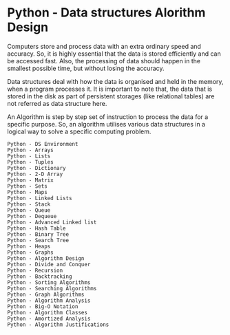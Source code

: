 # Python - Data structures Alorithm Design

Computers store and process data with an extra ordinary speed and accuracy. So, it is highly essential that the data is stored efficiently and can be accessed fast. Also, the processing of data should happen in the smallest possible time, but without losing the accuracy.

Data structures deal with how the data is organised and held in the memory, when a program processes it. It is important to note that, the data that is stored in the disk as part of persistent storages (like relational tables) are not referred as data structure here.

An Algorithm is step by step set of instruction to process the data for a specific purpose. So, an algorithm utilises various data structures in a logical way to solve a specific computing problem.


```
Python - DS Environment
Python - Arrays
Python - Lists
Python - Tuples
Python - Dictionary
Python - 2-D Array
Python - Matrix
Python - Sets
Python - Maps
Python - Linked Lists
Python - Stack
Python - Queue
Python - Dequeue
Python - Advanced Linked list
Python - Hash Table
Python - Binary Tree
Python - Search Tree
Python - Heaps
Python - Graphs
Python - Algorithm Design
Python - Divide and Conquer
Python - Recursion
Python - Backtracking
Python - Sorting Algorithms
Python - Searching Algorithms
Python - Graph Algorithms
Python - Algorithm Analysis
Python - Big-O Notation
Python - Algorithm Classes
Python - Amortized Analysis
Python - Algorithm Justifications

```
